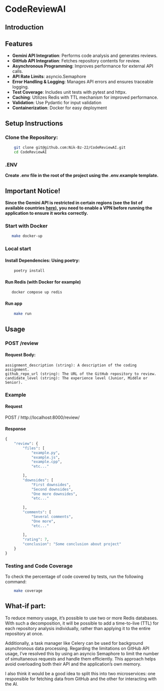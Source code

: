# CodeReviewAI

## Introduction




## Features
- **Gemini API Integration**: Performs code analysis and generates reviews.
- **GitHub API Integration**: Fetches repository contents for review.
- **Asynchronous Programming**: Improves performance for external API calls.
- **API Rate Limits**: asyncio.Semaphore
- **Error Handling & Logging**: Manages API errors and ensures traceable logging.
- **Test Coverage**: Includes unit tests with pytest and httpx.
- **Caching**: Utilizes Redis with TTL mechanism for improved performance.
- **Validation**: Use Pydantic for input validation
- **Containerization**: Docker for easy deployment


## Setup Instructions

### Clone the Repository:

```bash
    git clone git@github.com:Nik-Bz-22/CodeReviewAI.git
    cd CodeReviewAI
```

### .ENV
**Create .env file in the root of the project using the .env.example template.**

## Important Notice!

**Since the Gemini API is restricted in certain regions (see the list of available countries [here](https://ai.google.dev/gemini-api/docs/available-regions)), you need to enable a VPN before running the application to ensure it works correctly.**

### Start with Docker
```bash
   make docker-up
```

### Local start
#### Install Dependencies: Using poetry:
```bash
    poetry install
```

#### Run Redis (with Docker for example)
```bash
   docker compose up redis
```

#### Run app

```bash
    make run
```

## Usage

### POST /review

#### Request Body:
    assignment_description (string): A description of the coding assignment.
    github_repo_url (string): The URL of the GitHub repository to review.
    candidate_level (string): The experience level (Junior, Middle or Senior).


### Example

#### Request
POST / http://localhost:8000/review/


#### Response
```python
{
    "review": {
        "files": [
            "example.py",
            "example.js",
            "example.cpp",
            "etc..."
            
        ],
        "downsides": [
            "First downsides",
            "Second downsides",
            "One more downsides",
            "etc..."
            
        ],
        "comments": [
            "Several comments",
            "One more",
            "etc..."
            
        ],
        "rating": 7,
        "conclusion": "Some conclusion about project"
    }
}
```
### Testing and Code Coverage  

To check the percentage of code covered by tests, run the following command:  

```bash  
    make coverage  
```

## What-if part:
To reduce memory usage, it’s possible to use two or more Redis databases. With such a decomposition, it will be possible to add a time-to-live (TTL) for each repository analysis individually, rather than applying it to the entire repository at once. 

Additionally, a task manager like Celery can be used for background asynchronous data processing. Regarding the limitations on GitHub API usage, I’ve resolved this by using an asyncio Semaphore to limit the number of simultaneous requests and handle them efficiently. This approach helps avoid overloading both their API and the application’s own memory. 

I also think it would be a good idea to split this into two microservices: one responsible for fetching data from GitHub and the other for interacting with the AI.
